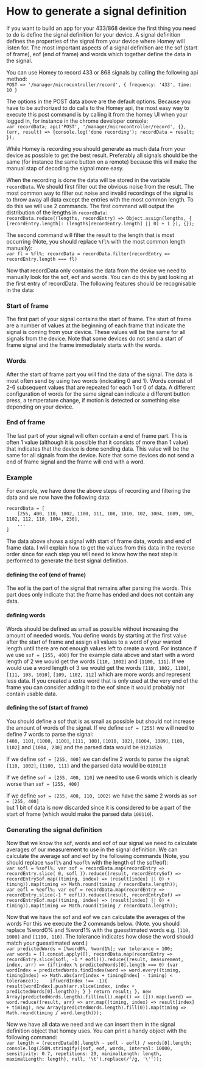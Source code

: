 # How to generate a signal definition

If you want to build an app for your 433/868 device the first thing you need to do is define the signal definition for your device.
A signal definition defines the properties of the signal from your device where Homey will listen for. The most important aspects
of a signal definition are the sof (start of frame), eof (end of frame) and words which together define the data in the signal.

You can use Homey to record 433 or 868 signals by calling the following api method:<br/>
`POST => '/manager/microcontroller/record', { frequency: '433', time: 10 }`

The options in the POST data above are the default options. Because you have to be authorized to do calls to the Homey api, 
the most easy way to execute this post command is by calling it from the homey UI when your logged in, for instance in the 
chrome developer console: <br/>
`var recordData; api('POST', '/manager/microcontroller/record', {}, (err, result) => {console.log('done recording'); recordData = result; });`

While Homey is recording you should generate as much data from your device as possible to get the best result. Preferably all
signals should be the same (for instance the same button on a remote) because this will make the manual stap of decoding the signal
more easy.

When the recording is done the data will be stored in the variable `recordData`. We should first filter out the obvious noise from the result.
The most common way to filter out noise and invalid recordings of the signal is to throw away all data except the entries with the most common length.
To do this we will use 2 commands. The first command will output the distribution of the lengths in `recordData`:<br/>
`recordData.reduce((lengths, recordEntry) => Object.assign(lengths, { [recordEntry.length]: (lengths[recordEntry.length] || 0) + 1 }), {});`

The second command will filter the result to the length that is most occurring (Note, you should replace `%fl%` with the most common length manually):<br/>
`var fl = %fl%; recordData = recordData.filter(recordEntry => recordEntry.length === fl)`

Now that recordData only contains the data from the device we need to manually look for the sof, eof and words. You can do this by just looking
at the first entry of recordData. The following features should be recognisable in the data:

### Start of frame
The first part of your signal contains the start of frame. The start of frame are a number of values at the beginning of each frame
that indicate the signal is coming from your device. These values will be the same for all signals from the device. 
Note that some devices do not send a start of frame signal and the frame immediately starts with the words.

### Words
After the start of frame part you will find the data of the signal. The data is most often send by using two words (indicating 0 and 1).
Words consist of 2-6 subsequent values that are repeated for each 1 or 0 of data. A different configuration of words for the same signal
can indicate a different button press, a temperature change, if motion is detected or something else depending on your device.

### End of frame
The last part of your signal will often contain a end of frame part. This is often 1 value (although it is possible that it consists of more than 1 value)
that indicates that the device is done sending data. This value will be the same for all signals from the device.
Note that some devices do not send a end of frame signal and the frame will end with a word.

### Example
For example, we have done the above steps of recording and filtering the data and we now have the following data:
```
recordData = [
    [255, 400, 110, 1002, 1100, 111, 108, 1010, 102, 1004, 1089, 109, 1102, 112, 110, 1004, 230],
    ...
]
```
The data above shows a signal with start of frame data, words and end of frame data. I will explain how to get the values from this data in the reverse order
since for each step you will need to know how the next step is performed to generate the best signal definition.

#### defining the eof (end of frame)
The eof is the part of the signal that remains after parsing the words. This part does only indicate that the frame has ended and does not contain any data.

#### defining words
Words should be defined as small as possible without increasing the amount of needed words. You define words by starting at the first value after the
start of frame and assign all values to a word of your wanted length until there are not enough values left to create a word.
For instance if we use `sof = [255, 400]` for the example data above and start with a word length of 2 we would get the words `[110, 1002]` and `[1100, 111]`.
If we would use a word length of 3 we would get the words `[110, 1002, 1100]`, `[111, 108, 1010]`, `[109, 1102, 112]` which are more words and represent less data.
If you created a extra word that is only used at the very end of the frame you can consider adding it to the eof since it would probably not contain usable data.

#### defining the sof (start of frame)
You should define a sof that is as small as possible but should not increase the amount of words of the signal. 
If we define `sof = [255]` we will need to define 7 words to parse the signal:<br/>
`[400, 110]`, `[1000, 1100]`, `[111, 108]`, `[1010, 102]`, `[1004, 1089]`, `[109, 1102]` and `[1004, 230]` and the parsed data would be `01234526`

If we define `sof = [255, 400]` we can define 2 words to parse the signal:<br/>
`[110, 1002]`, `[1100, 111]` and the parsed data would be `0100110` 

If we define `sof = [255, 400, 110]` we need to use 6 words which is clearly worse than `sof = [255, 400]`

If we define `sof = [255, 400, 110, 1002]` we have the same 2 words as `sof = [255, 400]` <br/>
but 1 bit of data is now discarded since it is considered to be a part of the start of frame (which would make the parsed data `100110`). 

### Generating the signal definition
Now that we know the sof, words and eof of our signal we need to calculate averages of our measurement to use in the signal definition.
We can calculate the average sof and eof by the following commands (Note, you should replace `%sofl%` and `%eofl%` with the length of the sof/eof):<br/>
`var sofl = %sofl%; var sof = recordData.map(recordEntry => recordEntry.slice( 0, sofl )).reduce((result, recordEntrySof) => recordEntrySof.map((timing, index) => (result[index] || 0) + timing)).map(timing => Math.round(timing / recordData.length));`<br/>
`var eofl = %eofl%; var eof = recordData.map(recordEntry => recordEntry.slice(-1 * eofl)).reduce((result, recordEntryEof) => recordEntryEof.map((timing, index) => (result[index] || 0) + timing)).map(timing => Math.round(timing / recordData.length));`

Now that we have the sof and eof we can calculate the averages of the words For this we execute the 2 commands below.
(Note. you should replace %word0% and %word1% with the guesstimated words e.g. `[110, 1000]` and `[1100, 110]`. The tolerance indicates how close the word should match your guesstimated word.)<br/>
`var predictedWords = [%word0%, %word1%]; var tolerance = 100;`<br/>
`var words = [].concat.apply([], recordData.map(recordEntry => recordEntry.slice(sofl, -1 * eofl))).reduce((result, measurement, index, arr) => {if(index % predictedWords[0].length === 0) {var wordIndex = predictedWords.findIndex(word => word.every((timing, timingIndex) => Math.abs(arr[index + timingIndex] - timing) < tolerance));	if(wordIndex !== -1){ result[wordIndex].push(arr.slice(index, index + predictedWords[0].length)); } } return result; }, new Array(predictedWords.length).fill(null).map(() => [])).map((word) => word.reduce((result, arr) => arr.map((timing, index) => result[index] + timing), new Array(predictedWords.length).fill(0)).map(timing => Math.round(timing / word.length)));`

Now we have all data we need and we can insert them in the signal definition object that homey uses. You can print a handy object with the following command:<br/>
`var length = (recordData[0].length - sofl - eofl) / words[0].length; console.log(JSON.stringify({sof, eof, words, interval: 10000, sensitivity: 0.7, repetitions: 20, minimalLength: length, maximalLength: length}, null, '\t').replace(/"/g, '\''));`
